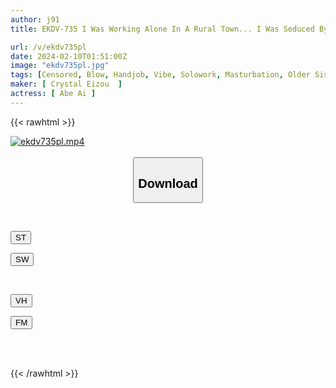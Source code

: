 ```yaml
---
author: j91
title: EKDV-735 I Was Working Alone In A Rural Town... I Was Seduced By The Big Breasts Of The Divorced Beautiful Woman Who Lived Next Door, And I Ended Up Creampieing Her Over And Over Again... Ai Abe

url: /v/ekdv735pl
date: 2024-02-10T01:51:00Z
image: "ekdv735pl.jpg"
tags: [Censored, Blow, Handjob, Vibe, Solowork, Masturbation, Older Sister, Cunnilingus, Big Tits, Titty Fuck, Cowgirl, Facials, Electric Massager, Slut, 69, Facesitting, Back	]
maker: [ Crystal Eizou  ]
actress: [ Abe Ai ]
---
```



{{< rawhtml >}}

<div class="video" data-videoid="GAlar1a3QkC1DKR">
    <a href="javascript:;">
        <img src="/v/ekdv735pl/ekdv735pl.jpg" width="WIDTH" height="HEIGHT" alt="ekdv735pl.mp4" loading="lazy">
    </a>
</div>

<script type="text/javascript" src="https://j91.asia/asset/on-demand-st.js"></script>

<br>
  <link rel="stylesheet" href="https://j91.asia/asset/bs5.css">
  
  <center>
  <button class="btn btn-primary" type="button" data-bs-toggle="collapse" data-bs-target=".multi-collapse" aria-expanded="false" aria-controls="multiCollapseExample1 multiCollapseExample2"><h2>Download</h2></button></center>
</p>
<div class="row">
  <div class="col">
    <div class="collapse multi-collapse" id="multiCollapseExample1">
      <div class="card card-body">
	      	      <br>
<div class="buttons">  
<p><a href="https://streamtape.to/v/GAlar1a3QkC1DKR" target="_blank"><button class="btn-hover color-3"><i class="fa fa-download"></i> ST</button></a></p>
<p><a href="https://cdnwish.com/r0ifpnr7juod" target="_blank"><button class="btn-hover color-2"><i class="fa fa-download"></i> SW</button></a></p></div>
    </div>
  </div>
</div>
  <div class="col">
    <div class="collapse multi-collapse" id="multiCollapseExample2">
      <div class="card card-body">
	      <br>
<div class="buttons">
<p><a href="https://vidhidepro.com/f/lek4rpgndgka" target="_blank"><button class="btn-hover color-9"><i class="fa fa-download"></i> VH</button></a></p>
<p><a href="https://filemoon.sx/d/10ahhg1qo71k"><button class="btn-hover color-8"><i class="fa fa-download"></i> FM</button></a></p></div>
<br><br>
      </div>
    </div>
  </div>
</div>

{{< /rawhtml >}}